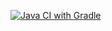 [![Java CI with Gradle](https://github.com/halestormik/AQA.PostmanEcho/actions/workflows/gradle.yml/badge.svg)](https://github.com/halestormik/AQA.PostmanEcho/actions/workflows/gradle.yml)
